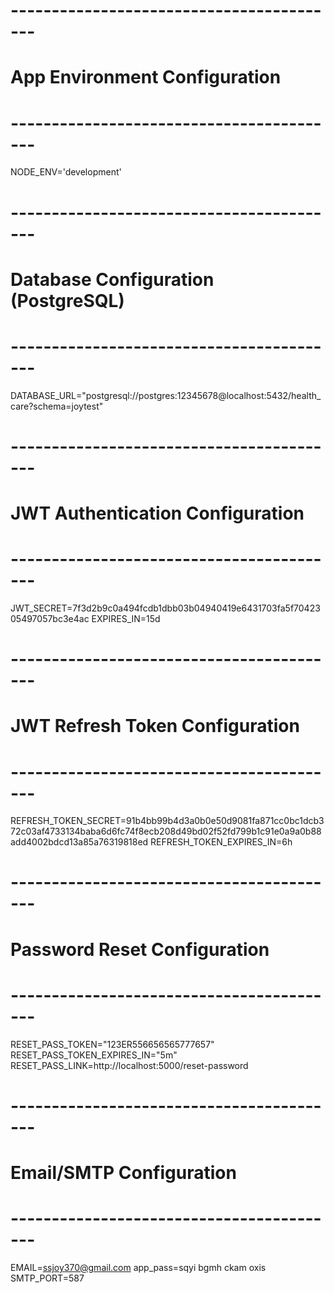 # -----------------------------------------
# App Environment Configuration
# -----------------------------------------
NODE_ENV='development'

# -----------------------------------------
# Database Configuration (PostgreSQL)
# -----------------------------------------
DATABASE_URL="postgresql://postgres:12345678@localhost:5432/health_care?schema=joytest"

# -----------------------------------------
# JWT Authentication Configuration
# -----------------------------------------
JWT_SECRET=7f3d2b9c0a494fcdb1dbb03b04940419e6431703fa5f7042305497057bc3e4ac
EXPIRES_IN=15d

# -----------------------------------------
# JWT Refresh Token Configuration
# -----------------------------------------
REFRESH_TOKEN_SECRET=91b4bb99b4d3a0b0e50d9081fa871cc0bc1dcb372c03af4733134baba6d6fc74f8ecb208d49bd02f52fd799b1c91e0a9a0b88add4002bdcd13a85a76319818ed
REFRESH_TOKEN_EXPIRES_IN=6h

# -----------------------------------------
# Password Reset Configuration
# -----------------------------------------
RESET_PASS_TOKEN="123ER556656565777657"
RESET_PASS_TOKEN_EXPIRES_IN="5m"
RESET_PASS_LINK=http://localhost:5000/reset-password

# -----------------------------------------
# Email/SMTP Configuration
# -----------------------------------------
EMAIL=ssjoy370@gmail.com
app_pass=sqyi bgmh ckam oxis
SMTP_PORT=587
